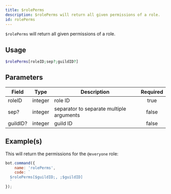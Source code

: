```yaml
---
title: $rolePerms
description: $rolePerms will return all given permissions of a role.
id: rolePerms
---
```


`$rolePerms` will return all given permissions of a role.

## Usage

```php
$rolePerms[roleID;sep?;guildID?]
```

## Parameters

| Field    | Type    | Description                              | Required |
|----------|---------|------------------------------------------|:--------:|
| roleID   | integer | role ID                                  |   true   |
| sep?     | integer | separator to separate multiple arguments |  false   |
| guildID? | integer | guild ID                                 |  false   |

## Example(s)

This will return the permissions for the `@everyone` role:

```javascript
bot.command({
    name: 'rolePerms',
    code: `
  $rolePerms[$guildID;, ;$guildID]
  `
});
```
